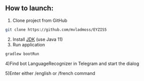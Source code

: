 ## How to launch:
1) Clone project from GitHub
```bash
git clone https://github.com/mvladmoss/EYZIS5
```
2) Install [JDK](https://www.oracle.com/technetwork/java/javase/downloads/jdk11-downloads-5066655.html) (use Java 11)
3) Run application
```cmd
gradlew bootRun
```
4)Find bot LanguageRecognizer in Telegram and start the dialog

5)Enter either /english or /french command